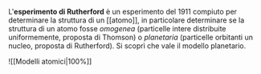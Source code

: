 L'**esperimento di Rutherford** è un esperimento del 1911 compiuto per determinare la struttura di un [[atomo]], in particolare determinare se la struttura di un atomo fosse *omogenea* (particelle intere distribuite uniformemente, proposta di Thomson) o *planetaria* (particelle orbitanti un nucleo, proposta di Rutherford). Si scoprì che vale il modello planetario.

![[Modelli atomici|100%]]